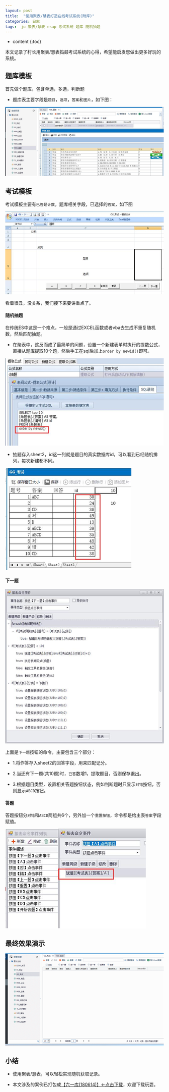 ```yaml
---
layout: post
title:  "使用聚表/慧表打造在线考试系统(附库)"
categories: 日志
tags:  ju 聚表/慧表 esap 考试系统 题库 随机抽题
---
```


* content
{:toc}

本文记录了村长用聚表/慧表捣鼓考试系统的心得，希望能启发您做出更多好玩的系统。

## 题库模板
首先做个题库，包含单选，多选，判断题

* 题库表主要字段是`题目`，`选项`，`答案`和`图片`，如下图：

![](/img/ju2-1.jpg)

## 考试模板
考试模板主要有`已答题计数`，题库相关字段，已选择的`答案`，如下图

![](/img/ju2-2.jpg)

看着很丑，没关系，我们接下来要讲重点了。

#### 随机抽题
在传统ES中这是一个难点，一般是通过EXCEL函数或者vba去生成不重复随机数，然后匹配抽题。

* 在聚表中，这反而成了最简单的问题，设置一个新建表单时执行的提数公式，直接从题库提取10个题，然后手工在sql后加上`order by newid()`即可。

![](/img/ju2-3.jpg)

* 抽题存入sheet2，id这一列就是题目的真实数据库id，可以看到已经随机排列，每次新建都不同。

![](/img/ju2-4.jpg)

#### 下一题
![](/img/ju2-5.jpg)

上面是`下一题`按钮的命令，主要包含三个部分：

* 1.将作答存入sheet2的回答字段，用来匹配记分。

* 2.当还有下一题(共10题)时，`已答`数增1，提取题目，否则保存退出。

* 3.根据题目类型，设置相关答题按钮状态，例如判断题时只显示`对错`按钮，否则显示`ABCD`按钮。

#### 答题
答题按钮分`对错`和`ABCD`两组共6个，另外加一个`重置按钮`，命令都是给主表`答案`字段赋值。

![](/img/ju2-6.jpg)

## 最终效果演示
![](/img/ju2-7.gif)

## 小结
* 使用聚表/慧表，可以轻松实现随机获取记录。

* 本文涉及的案例已打包成[【六一库(180614)】←点击下载](/files/61data180614.zip)，欢迎下载玩耍。